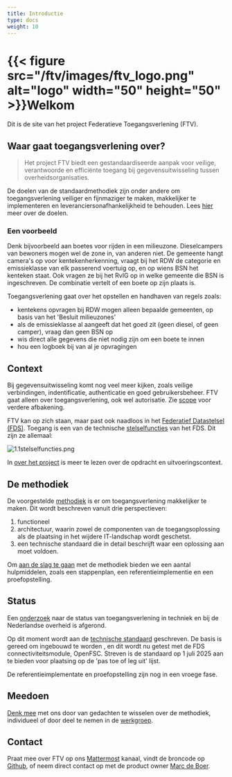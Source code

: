 ```yaml
---
title: Introductie
type: docs
weight: 10
---
```


# {{< figure src="/ftv/images/ftv_logo.png" alt="logo" width="50" height="50" >}}Welkom

Dit is de site van het project Federatieve Toegangsverlening (FTV).

## Waar gaat toegangsverlening over?

> Het project FTV biedt een gestandaardiseerde aanpak voor veilige, verantwoorde en efficiënte toegang bij
> gegevensuitwisseling tussen overheidsorganisaties.

De doelen van de standaardmethodiek zijn onder andere om toegangsverlening veiliger en fijnmaziger te maken, makkelijker te implementeren en leveranciersonafhankelijkheid te behouden.
Lees [hier](/ftv/docs/5.over_het_project) meer over de doelen.

### Een voorbeeld

Denk bijvoorbeeld aan boetes voor rijden in een milieuzone. Dieselcampers van bewoners mogen wel de zone in, van anderen niet.
De gemeente hangt camera's op voor kentekenherkenning, vraagt bij het RDW de categorie en emissieklasse van elk passerend voertuig op,
en op wiens BSN het kenteken staat. Ook vragen ze bij het RvIG op in welke gemeente die BSN is ingeschreven. De combinatie vertelt
of een boete op zijn plaats is.

Toegangsverlening gaat over het opstellen en handhaven van regels zoals:

- kentekens opvragen bij RDW mogen alleen bepaalde gemeenten, op basis van het 'Besluit milieuzones'
- als de emissieklasse al aangeeft dat het goed zit (geen diesel, of geen camper), vraag dan geen BSN op
- wis direct alle gegevens die niet nodig zijn om een boete te innen
- hou een logboek bij van al je opvragingen

## Context

Bij gegevensuitwisseling komt nog veel meer kijken, zoals veilige verbindingen, indentificatie, authenticatie en goed gebruikersbeheer.
FTV gaat alleen over toegangsverlening, ook wel autorisatie. Zie [scope](/ftv/docs/5.over_het_project/1.scope) voor verdere afbakening.

FTV kan op zich staan, maar past ook naadloos in het [Federatief Datastelsel (FDS)](https://federatief.datastelsel.nl/).
Toegang is een van de technische [stelselfuncties](https://federatief.datastelsel.nl/kennisbank/stelselfuncties/) van het FDS. Dit zijn ze allemaal:

![1.1stelselfuncties.png](/ftv/images/1.1stelselfuncties.png)

In [over het project](/ftv/docs/5.over_het_project) is meer te lezen over de opdracht en uitvoeringscontext.

## De methodiek

De voorgestelde [methodiek](/ftv/docs/1.methodiek) is er om toegangsverlening makkelijker te maken. Dit wordt beschreven vanuit drie perspectieven:

1. functioneel
2. architectuur, waarin zowel de componenten van de toegangsoplossing als de plaatsing in het wijdere IT-landschap wordt geschetst.
3. een technische standaard die in detail beschrijft waar een oplossing aan moet voldoen.

Om [aan de slag te gaan](/ftv/docs/2.toepassen) met de methodiek bieden we een aantal hulpmiddelen, zoals een stappenplan, een referentieimplementie en een proefopstelling.

## Status

Een [onderzoek](/ftv/docs/4.onderzoek) naar de status van toegangsverlening in techniek en bij de Nederlandse overheid is afgerond.

Op dit moment wordt aan de [technische standaard](/ftv/docs/1.methodiek/2.standaard) geschreven. De basis is gereed om ingebouwd te worden , 
en dit wordt nu getest met de FDS connectiviteitsmodule, OpenFSC. Streven is de standaard op 1 juli 2025 aan te bieden voor plaatsing op de 'pas toe of leg uit' lijst.

De referentieimplementate en proefopstelling zijn nog in een vroege fase.

## Meedoen

[Denk mee](/ftv/docs/3.meedoen) met ons door van gedachten te wisselen over de methodiek, individueel of door deel te nemen in de [werkgroep](/ftv/docs/3.meedoen/1.werkgroep).

## Contact

Praat mee over FTV op ons [Mattermost](https://digilab.overheid.nl/chat/digilab/channels/federatieve-toegangsverlening) kanaal, vindt de broncode op [Github](https://github.com/VNG-Realisatie/ftv), 
of neem direct contact op met de product owner [Marc de Boer](mailto:marc.deboer@vng.nl).
